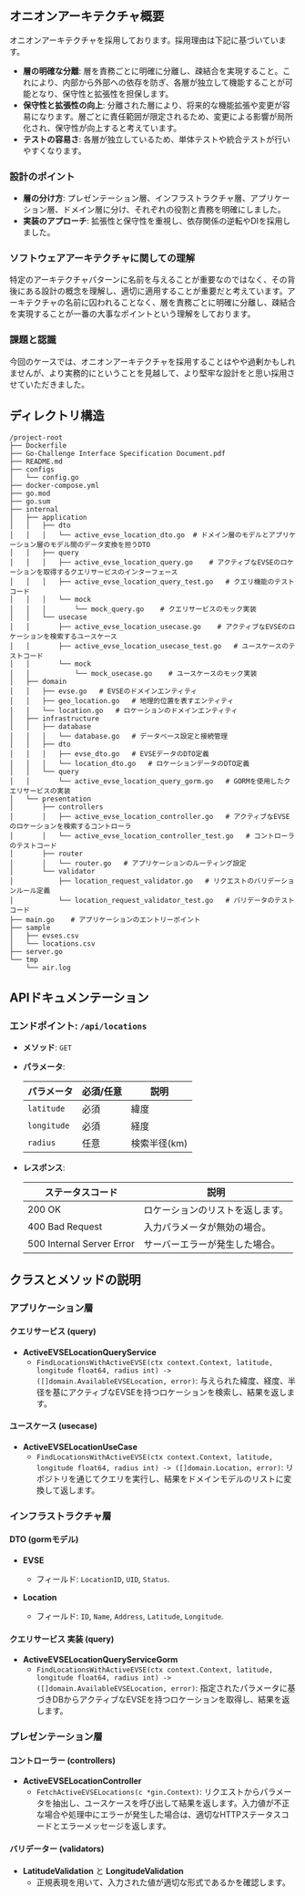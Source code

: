 ## オニオンアーキテクチャ概要

オニオンアーキテクチャを採用しております。採用理由は下記に基づいています。

- **層の明確な分離**: 層を責務ごとに明確に分離し、疎結合を実現すること。これにより、内部から外部への依存を防ぎ、各層が独立して機能することが可能となり、保守性と拡張性を担保します。
- **保守性と拡張性の向上**: 分離された層により、将来的な機能拡張や変更が容易になります。層ごとに責任範囲が限定されるため、変更による影響が局所化され、保守性が向上すると考えています。
- **テストの容易さ**: 各層が独立しているため、単体テストや統合テストが行いやすくなります。

### 設計のポイント

- **層の分け方**: プレゼンテーション層、インフラストラクチャ層、アプリケーション層、ドメイン層に分け、それぞれの役割と責務を明確にしました。
- **実装のアプローチ**: 拡張性と保守性を重視し、依存関係の逆転やDIを採用しました。

### ソフトウェアアーキテクチャに関しての理解

特定のアーキテクチャパターンに名前を与えることが重要なのではなく、その背後にある設計の概念を理解し、適切に適用することが重要だと考えています。アーキテクチャの名前に囚われることなく、層を責務ごとに明確に分離し、疎結合を実現することが一番の大事なポイントという理解をしております。

### 課題と認識

今回のケースでは、オニオンアーキテクチャを採用することはやや過剰かもしれませんが、より実務的にということを見越して、より堅牢な設計をと思い採用させていただきました。


## ディレクトリ構造

```plaintext
/project-root
├── Dockerfile
├── Go-Challenge Interface Specification Document.pdf
├── README.md
├── configs
│   └── config.go   
├── docker-compose.yml
├── go.mod
├── go.sum
├── internal
│   ├── application
│   │   ├── dto
│   │   │   └── active_evse_location_dto.go  # ドメイン層のモデルとアプリケーション層のモデル間のデータ変換を担うDTO
│   │   ├── query
│   │   │   ├── active_evse_location_query.go    # アクティブなEVSEのロケーションを取得するクエリサービスのインターフェース
│   │   │   ├── active_evse_location_query_test.go   # クエリ機能のテストコード
│   │   │   └── mock
│   │   │       └── mock_query.go    # クエリサービスのモック実装
│   │   └── usecase
│   │       ├── active_evse_location_usecase.go    # アクティブなEVSEのロケーションを検索するユースケース
│   │       ├── active_evse_location_usecase_test.go   # ユースケースのテストコード
│   │       └── mock
│   │           └── mock_usecase.go    # ユースケースのモック実装
│   ├── domain
│   │   ├── evse.go   # EVSEのドメインエンティティ
│   │   ├── geo_location.go   # 地理的位置を表すエンティティ
│   │   └── location.go   # ロケーションのドメインエンティティ
│   ├── infrastructure
│   │   ├── database
│   │   │   └── database.go   # データベース設定と接続管理
│   │   ├── dto
│   │   │   ├── evse_dto.go   # EVSEデータのDTO定義
│   │   │   └── location_dto.go   # ロケーションデータのDTO定義
│   │   └── query
│   │       └── active_evse_location_query_gorm.go   # GORMを使用したクエリサービスの実装
│   └── presentation
│       ├── controllers
│       │   ├── active_evse_location_controller.go   # アクティブなEVSEのロケーションを検索するコントローラ
│       │   └── active_evse_location_controller_test.go   # コントローラのテストコード
│       ├── router
│       │   └── router.go   # アプリケーションのルーティング設定
│       └── validator
│           ├── location_request_validator.go   # リクエストのバリデーションルール定義
│           └── location_request_validator_test.go   # バリデータのテストコード
├── main.go    # アプリケーションのエントリーポイント
├── sample
│   ├── evses.csv    
│   └── locations.csv   
├── server.go   
└── tmp
    └── air.log   
```

## APIドキュメンテーション

### エンドポイント: `/api/locations`

- **メソッド**: `GET`
- **パラメータ**:

  | パラメータ  | 必須/任意 | 説明         |
    |-------------|-----------|--------------|
  | `latitude`  | 必須      | 緯度         |
  | `longitude` | 必須      | 経度         |
  | `radius`    | 任意      | 検索半径(km) |

- **レスポンス**:

  | ステータスコード | 説明                               |
    |-----------------|------------------------------------|
  | 200 OK          | ロケーションのリストを返します。    |
  | 400 Bad Request | 入力パラメータが無効の場合。       |
  | 500 Internal Server Error | サーバーエラーが発生した場合。 |

## クラスとメソッドの説明

### アプリケーション層

#### クエリサービス (query)

- **ActiveEVSELocationQueryService**
    - `FindLocationsWithActiveEVSE(ctx context.Context, latitude, longitude float64, radius int) -> ([]domain.AvailableEVSELocation, error)`: 与えられた緯度、経度、半径を基にアクティブなEVSEを持つロケーションを検索し、結果を返します。

#### ユースケース (usecase)

- **ActiveEVSELocationUseCase**
    - `FindLocationsWithActiveEVSE(ctx context.Context, latitude, longitude float64, radius int) -> ([]domain.Location, error)`: リポジトリを通じてクエリを実行し、結果をドメインモデルのリストに変換して返します。

### インフラストラクチャ層

#### DTO (gormモデル)

- **EVSE**
    - フィールド: `LocationID`, `UID`, `Status`.

- **Location**
    - フィールド: `ID`, `Name`, `Address`, `Latitude`, `Longitude`.

#### クエリサービス 実装 (query)

- **ActiveEVSELocationQueryServiceGorm**
    - `FindLocationsWithActiveEVSE(ctx context.Context, latitude, longitude float64, radius int) -> ([]domain.AvailableEVSELocation, error)`: 指定されたパラメータに基づきDBからアクティブなEVSEを持つロケーションを取得し、結果を返します。

### プレゼンテーション層

#### コントローラー (controllers)

- **ActiveEVSELocationController**
    - `FetchActiveEVSELocations(c *gin.Context)`: リクエストからパラメータを抽出し、ユースケースを呼び出して結果を返します。入力値が不正な場合や処理中にエラーが発生した場合は、適切なHTTPステータスコードとエラーメッセージを返します。

#### バリデーター (validators)

- **LatitudeValidation** と **LongitudeValidation**
    - 正規表現を用いて、入力された値が適切な形式であるかを確認します。

